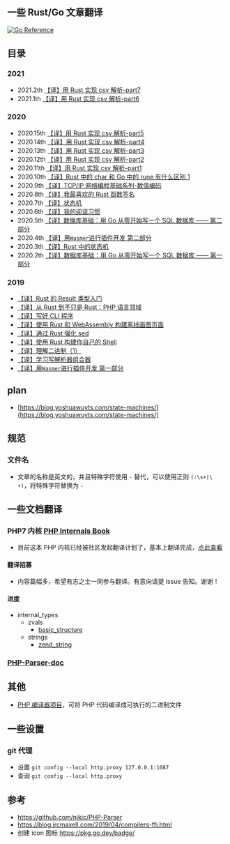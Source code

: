 ## 一些 Rust/Go 文章翻译
[![Go Reference](https://pkg.go.dev/badge/ishenghuo.cnblogs.com.svg)](https://pkg.go.dev/ishenghuo.cnblogs.com)

## 目录
### 2021
* 2021.2th [【译】用 Rust 实现 csv 解析-part7](src/2021/2.Rust-and-CSV-parsing-part7.md)
* 2021.1th [【译】用 Rust 实现 csv 解析-part6](src/2021/1.Rust-and-CSV-parsing-part6.md)

### 2020
* 2020.15th [【译】用 Rust 实现 csv 解析-part5](src/2020/16.Rust-and-CSV-parsing-part5.md)
* 2020.14th [【译】用 Rust 实现 csv 解析-part4](src/2020/14.Rust-and-CSV-parsing-part4.md)
* 2020.13th [【译】用 Rust 实现 csv 解析-part3](src/2020/13.Rust-and-CSV-parsing-part3.md)
* 2020.12th [【译】用 Rust 实现 csv 解析-part2](src/2020/12.Rust-and-CSV-parsing-part2.md)
* 2020.11th [【译】用 Rust 实现 csv 解析-part1](src/2020/11.Rust-and-CSV-parsing-part1.md)
* 2020.10th [【译】Rust 中的 char 和 Go 中的 rune 有什么区别 1](src/2020/10.What-is-the-difference-between-a-Rust-char-and-a-Go-rune.md)
* 2020.9th [【译】TCP/IP 网络编程基础系列-数值编码](src/2020/9.Number-Encoding.md)
* 2020.8th [【译】我最喜欢的 Rust 函数签名](src/2020/8.My-Favorite-Rust-Function-Signature.md)
* 2020.7th [【译】状态机](src/2020/3.state-machines.md)
* 2020.6th [【译】我的阅读习惯](src/2020/6.My-Reading-Habits.md)
* 2020.5th [【译】数据库基础：用 Go 从零开始写一个 SQL 数据库 —— 第二部分](src/2020/5.Database-basics-writing-a-SQL-database-from-scratch-in-Go-part2.md)
* 2020.4th [【译】用`Wasmer`进行插件开发 第二部分](src/using_wasmer_for_plugins/part2.md)
* 2020.3th [【译】Rust 中的状态机](src/2020/3.state-machines.md)
* 2020.2th [【译】数据库基础：用 Go 从零开始写一个 SQL 数据库 —— 第一部分](src/2020/2.Database-basics-writing-a-SQL-database-from-scratch-in-Go-part1.md)

### 2019
* [【译】Rust 的 Result 类型入门](src/2019/a-primer-on-rusts-result-type.md)
* [【译】从 Rust 到不只是 Rust：PHP 语言领域](src/2019/From-Rust-to-beyond-The-PHP-galaxy.md)
* [【译】写好 CLI 程序](src/2019/Write-a-Good-CLI-Program.md)
* [【译】使用 Rust 和 WebAssembly 构建离线画图页面](src/2019/Create-Dev_s-offline-page-with-Rust-and-WebAssembly.md)
* [【译】通过 Rust 强化 sed](src/2019/racing-sed-with-rust.md)
* [【译】使用 Rust 构建你自己的 Shell](src/2019/Build_Your_Own_Shell_using_Rust.md)
* [【译】理解二进制（1）](src/2019/Understanding_Binary_Pt_1.md)
* [【译】学习写解析器组合器](src/2019/Learning-Parser-Combinators-With-Rust.md)
* [【译】用`Wasmer`进行插件开发 第一部分](src/using_wasmer_for_plugins)

## plan
- [https://blog.yoshuawuyts.com/state-machines/](https://blog.yoshuawuyts.com/state-machines/)

## 规范
### 文件名
* 文章的名称是英文的，并且特殊字符使用 `-` 替代，可以使用正则 `(:\s+|\ +)`，将特殊字符替换为 `-`

## 一些文档翻译
### PHP7 内核 [PHP Internals Book](./src/PHP-Internals-Book)
- 目前这本 PHP 内核已经被社区发起翻译计划了，基本上翻译完成，[点此查看](https://learnku.com/docs/php-internals/php7)

#### 翻译招募
* 内容篇幅多，希望有志之士一同参与翻译。有意向请提 issue 告知。谢谢！

#### 进度
* internal_types
    * zvals
        * [basic_structure](./src/PHP-Internals-Book/php7/internal_types/zvals/basic_structure.md)
    * strings
        * [zend_string](./src/PHP-Internals-Book/php7/internal_types/strings/zend_strings.md)

### [PHP-Parser-doc](./src/PHP-Parser-doc)

## 其他
* [PHP 编译器项目](https://github.com/ircmaxell/php-compiler)，可将 PHP 代码编译成可执行的二进制文件

## 一些设置
### git 代理
* 设置 `git config --local http.proxy 127.0.0.1:1087`
* 查询 `git config --local http.proxy`

## 参考
* https://github.com/nikic/PHP-Parser
* https://blog.ircmaxell.com/2019/04/compilers-ffi.html
* 创建 icon 图标 https://pkg.go.dev/badge/
